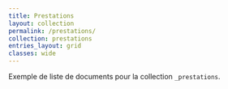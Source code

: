 ```yaml
---
title: Prestations
layout: collection
permalink: /prestations/
collection: prestations
entries_layout: grid
classes: wide
---
```


Exemple de liste de documents pour la collection `_prestations`.
